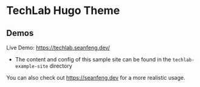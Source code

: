 # TechLab Hugo Theme

## Demos
Live Demo: https://techlab.seanfeng.dev/
* The content and config of this sample site can be found in the `techlab-example-site` directory

You can also check out https://seanfeng.dev for a more realistic usage.
